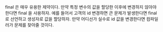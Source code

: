 final 은 매우 유용한 제약이다. 만약 특정 변수의 값을 할당한 이후에 변경하지 않아야 한다면 final 을 사용하자. 예를 들어서 고객의 id 변경하면 큰 문제가 발생한다면 final 로 선언하고 생성자로 값을 할당하자. 만약 어디선가 실수로 id 값을 변경한다면 컴파일러가 문제를 찾아줄 것이다.